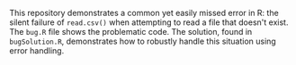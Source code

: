 This repository demonstrates a common yet easily missed error in R: the silent failure of `read.csv()` when attempting to read a file that doesn't exist.  The `bug.R` file shows the problematic code.  The solution, found in `bugSolution.R`, demonstrates how to robustly handle this situation using error handling.